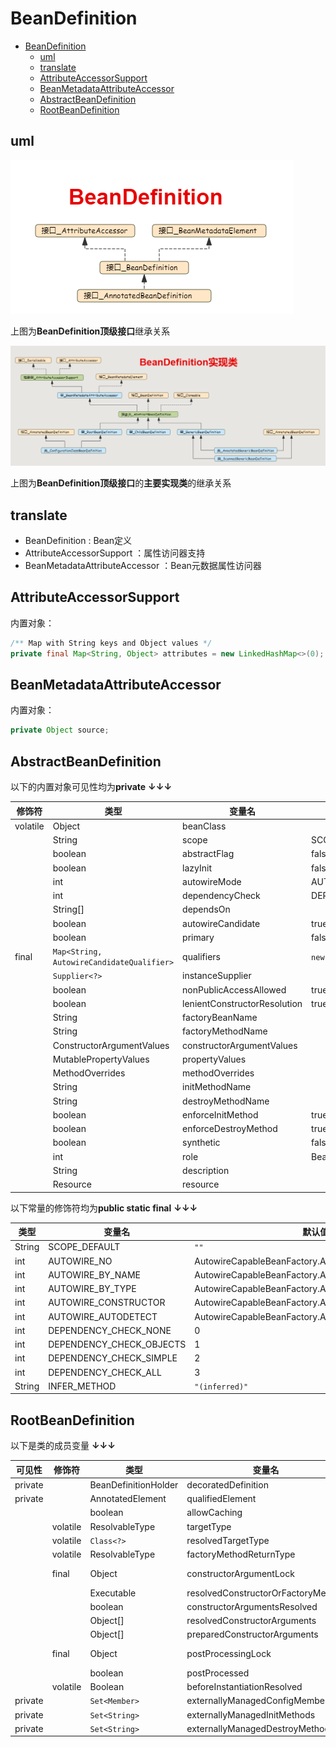 # BeanDefinition

<!-- TOC -->

- [BeanDefinition](#beandefinition)
  - [uml](#uml)
  - [translate](#translate)
  - [AttributeAccessorSupport](#attributeaccessorsupport)
  - [BeanMetadataAttributeAccessor](#beanmetadataattributeaccessor)
  - [AbstractBeanDefinition](#abstractbeandefinition)
  - [RootBeanDefinition](#rootbeandefinition)

<!-- /TOC -->

## uml

![ae](../img/BeanDefinition.png)

上图为**BeanDefinition顶级接口**继承关系


![ae](../img/BeanDefinition实现类.png)

上图为**BeanDefinition顶级接口**的**主要实现类**的继承关系

## translate

- BeanDefinition : Bean定义
- AttributeAccessorSupport ：属性访问器支持
- BeanMetadataAttributeAccessor ：Bean元数据属性访问器


## AttributeAccessorSupport

内置对象：
``` java
/** Map with String keys and Object values */
private final Map<String, Object> attributes = new LinkedHashMap<>(0);
```

## BeanMetadataAttributeAccessor

内置对象：
``` java
private Object source;
```


## AbstractBeanDefinition

以下的内置对象可见性均为**private** **↓↓↓**

 修饰符 | 类型  | 变量名 | 默认值
---|---|---|---
 volatile | Object | beanClass | 
| | String |  scope | SCOPE_DEFAULT
|  | boolean | abstractFlag | false
|   | boolean |  lazyInit | false
|  | int | autowireMode |  AUTOWIRE_NO
|  | int | dependencyCheck |  DEPENDENCY_CHECK_NONE
|  | String[] | dependsOn |  
|  | boolean | autowireCandidate |  true
|  | boolean | primary |  false
| final | `Map<String, AutowireCandidateQualifier>` | qualifiers | `new LinkedHashMap<>(0)` 
|  | `Supplier<?>` | instanceSupplier |  
|  | boolean | nonPublicAccessAllowed |  true
|  | boolean | lenientConstructorResolution |  true
|  | String | factoryBeanName |  
|  | String | factoryMethodName |  
|  | ConstructorArgumentValues | constructorArgumentValues |  
|  | MutablePropertyValues | propertyValues |  
|  | MethodOverrides | methodOverrides |  
|  | String | initMethodName |  
|  | String | destroyMethodName |  
|  | boolean | enforceInitMethod |  true
|  | boolean | enforceDestroyMethod |  true
|  | boolean | synthetic |  false
|  | int | role |  BeanDefinition.ROLE_APPLICATION
|  | String | description |  
|  | Resource | resource |  

以下常量的修饰符均为**public static final** **↓↓↓**

  类型  | 变量名 | 默认值 
---|---|---
| String | SCOPE_DEFAULT | `""` |  
| int | AUTOWIRE_NO | AutowireCapableBeanFactory.AUTOWIRE_NO   
| int | AUTOWIRE_BY_NAME | AutowireCapableBeanFactory.AUTOWIRE_BY_NAME   
| int | AUTOWIRE_BY_TYPE |  AutowireCapableBeanFactory.AUTOWIRE_BY_TYPE
| int | AUTOWIRE_CONSTRUCTOR |  AutowireCapableBeanFactory.AUTOWIRE_CONSTRUCTOR
| int | AUTOWIRE_AUTODETECT |  AutowireCapableBeanFactory.AUTOWIRE_AUTODETECT
| int | DEPENDENCY_CHECK_NONE |  0
| int | DEPENDENCY_CHECK_OBJECTS |  1
| int | DEPENDENCY_CHECK_SIMPLE |  2
| int | DEPENDENCY_CHECK_ALL |  3
| String | INFER_METHOD |  `"(inferred)"`

## RootBeanDefinition

以下是类的成员变量 **↓↓↓**

可见性 | 修饰符 | 类型  | 变量名 | 默认值
---|---|---|---|---
| private |  | BeanDefinitionHolder | decoratedDefinition | 
| private |  | AnnotatedElement | qualifiedElement | 
|  |  | boolean | allowCaching | true 
|  | volatile | ResolvableType | targetType | 
|  | volatile | `Class<?>` | resolvedTargetType | 
|  | volatile | ResolvableType | factoryMethodReturnType | 
|  | final | Object | constructorArgumentLock | `new Object()`
|  |  | Executable | resolvedConstructorOrFactoryMethod | 
|  |  | boolean | constructorArgumentsResolved | false
|  |  | Object[] | resolvedConstructorArguments | 
|  |  | Object[] | preparedConstructorArguments | 
|  | final | Object | postProcessingLock | new Object()
|  |  | boolean | postProcessed | false
|  | volatile | Boolean | beforeInstantiationResolved | 
| private |  | `Set<Member>` | externallyManagedConfigMembers | 
| private |  | `Set<String>` | externallyManagedInitMethods | 
| private |  | `Set<String>` | externallyManagedDestroyMethods | 